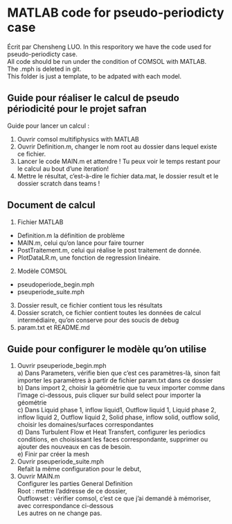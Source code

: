 # MATLAB code for pseudo-periodicty case
Écrit par Chensheng LUO.
In this resporitory we have the code used for pseudo-periodicty case.   
All code should be run under the condition of COMSOL with MATLAB.   
The .mph is deleted in git.   
This folder is just a template, to be adpated with each model.   

## Guide pour réaliser le calcul de pseudo périodicité pour le projet safran

Guide pour lancer un calcul :
1.	Ouvrir comsol multifiphysics with MATLAB
2.	Ouvrir Definition.m, changer le nom root au dossier dans lequel existe ce fichier.
3.	Lancer le code MAIN.m et attendre ! Tu peux voir le temps restant pour le calcul au bout d’une iteration!
4.	Mettre le résultat, c’est-à-dire le fichier data.mat, le dossier result et le dossier scratch dans teams !

## Document de calcul
1.	Fichier MATLAB
- Definition.m la définition de problème
- MAIN.m, celui qu’on lance pour faire tourner 
- PostTraitement.m, celui qui réalise le post traitement de donnée.
- PlotDataLR.m, une fonction de regression linéaire.

2.	Modèle COMSOL
- pseudoperiode_begin.mph
- pseuperiode_suite.mph
3.	Dossier result, ce fichier contient tous les résultats
4.	Dossier scratch, ce fichier contient toutes les données de calcul intermédiaire, qu’on conserve pour des soucis de debug
5.	param.txt et README.md


## Guide pour configurer le modèle qu’on utilise
1.	Ouvrir pseuperiode_begin.mph   
a)	Dans Parameters, vérifie bien que c’est ces paramètres-là, sinon fait importer les paramètres à partir de fichier param.txt dans ce dossier   
b)	Dans import 2, choisir la géométrie que tu veux importer comme dans l’image ci-dessous, puis cliquer sur build select pour importer la géométrie   
c)	Dans Liquid phase 1, inflow liquid1, Outflow liquid 1, Liquid phase 2, inflow liquid 2, Outflow liquid 2, Solid phase, inflow solid, outflow solid, choisir les domaines/surfaces correspondantes    
d)	Dans Turbulent Flow et Heat Transfert, configurer les periodics conditions, en choisissant les faces correspondante, supprimer ou ajouter des nouveaux en cas de besoin.   
e)	Finir par créer la mesh   
2.	Ouvrir pseuperiode_suite.mph   
Refait la même configuration pour le debut,    
3.	Ouvrir MAIN.m   
Configurer les parties General Definition   
Root : mettre l’addresse de ce dossier,   
Outflowset : vérifier comsol, c’est ce que j’ai demandé à mémoriser, avec correspondance ci-dessous   
Les autres on ne change pas.   
  

